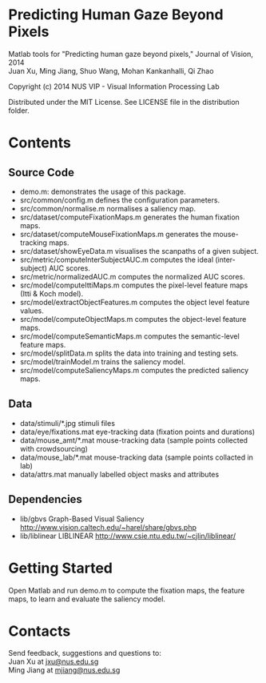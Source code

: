 Predicting Human Gaze Beyond Pixels
===================================
Matlab tools for "Predicting human gaze beyond pixels," Journal of Vision, 2014   
Juan Xu, Ming Jiang, Shuo Wang, Mohan Kankanhalli, Qi Zhao
 
Copyright (c) 2014 NUS VIP - Visual Information Processing Lab

Distributed under the MIT License.
See LICENSE file in the distribution folder.

Contents
================

## Source Code

- demo.m:                                     demonstrates the usage of this package. 
- src/common/config.m                         defines the configuration parameters.
- src/common/normalise.m                      normalises a saliency map.
- src/dataset/computeFixationMaps.m           generates the human fixation maps.
- src/dataset/computeMouseFixationMaps.m      generates the mouse-tracking maps.
- src/dataset/showEyeData.m                   visualises the scanpaths of a given subject.
- src/metric/computeInterSubjectAUC.m         computes the ideal (inter-subject) AUC scores.
- src/metric/normalizedAUC.m                  computes the normalized AUC scores.
- src/model/computeIttiMaps.m                 computes the pixel-level feature maps (Itti & Koch model).
- src/model/extractObjectFeatures.m           computes the object level feature values.
- src/model/computeObjectMaps.m               computes the object-level feature maps.
- src/model/computeSemanticMaps.m             computes the semantic-level feature maps.
- src/model/splitData.m                       splits the data into training and testing sets.
- src/model/trainModel.m                      trains the saliency model.
- src/model/computeSaliencyMaps.m             computes the predicted saliency maps.

## Data

- data/stimuli/*.jpg                          stimuli files
- data/eye/fixations.mat                      eye-tracking data (fixation points and durations)
- data/mouse_amt/*.mat                        mouse-tracking data (sample points collected with crowdsourcing)
- data/mouse_lab/*.mat                        mouse-tracking data (sample points collacted in lab)
- data/attrs.mat                              manually labelled object masks and attributes

## Dependencies

- lib/gbvs                            Graph-Based Visual Saliency http://www.vision.caltech.edu/~harel/share/gbvs.php
- lib/liblinear                       LIBLINEAR http://www.csie.ntu.edu.tw/~cjlin/liblinear/

Getting Started
================

Open Matlab and run demo.m to compute the fixation maps, the feature maps, to learn and evaluate the saliency model.

Contacts
================

Send feedback, suggestions and questions to:   
Juan Xu at <jxu@nus.edu.sg>   
Ming Jiang at <mjiang@nus.edu.sg>
